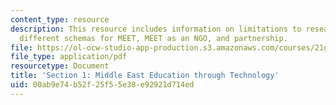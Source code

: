 ```yaml
---
content_type: resource
description: This resource includes information on limitations to research, three
  different schemas for MEET, MEET as an NGO, and partnership.
file: https://ol-ocw-studio-app-production.s3.amazonaws.com/courses/21g-034-media-education-and-the-marketplace-fall-2005/00ab9e74b52f25f55e38e92921d714ed_MIT21G_034F05_meetcs.pdf
file_type: application/pdf
resourcetype: Document
title: 'Section 1: Middle East Education through Technology'
uid: 00ab9e74-b52f-25f5-5e38-e92921d714ed
---
```

